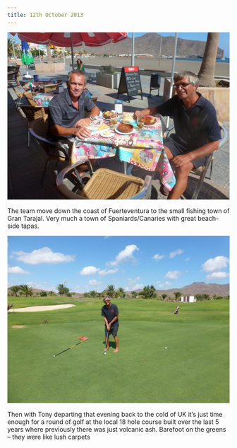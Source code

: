 ```yaml
---
title: 12th October 2013
---
```

<img class="medium-img" src="/img/P1020861.jpg" />

The team move down the coast of Fuerteventura to the small fishing town of Gran
Tarajal. Very much a town of Spaniards/Canaries with great beach-side tapas.

<img class="medium-img" src="/img/P1020859.jpg" />

Then with Tony departing that evening back to the cold of UK it’s just time
enough for a round of golf at the local 18 hole course built over the last 5
years where previously there was just volcanic ash. Barefoot on the greens –
they were like lush carpets

